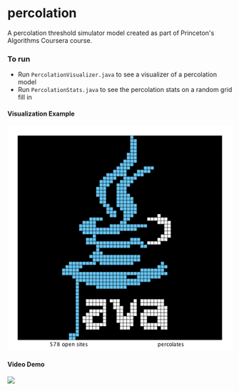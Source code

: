 # percolation
 A percolation threshold simulator model created as part of Princeton's Algorithms Coursera course. 

### To run
- Run `PercolationVisualizer.java` to see a visualizer of a percolation model
- Run `PercolationStats.java` to see the percolation stats on a random grid fill in

#### Visualization Example
![](test_files/java60.png)

#### Video Demo
![](https://github.com/risharma101/percolation/assets/52262619/85ed9223-4768-4460-a528-dfbcfc768a23)
